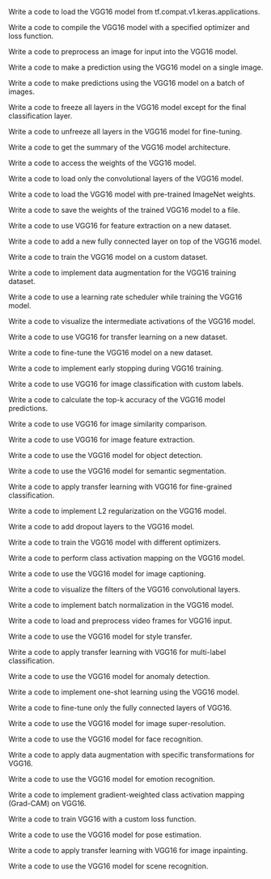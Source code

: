 
Write a code to load the VGG16 model from tf.compat.v1.keras.applications.

Write a code to compile the VGG16 model with a specified optimizer and loss function.

Write a code to preprocess an image for input into the VGG16 model.

Write a code to make a prediction using the VGG16 model on a single image.

Write a code to make predictions using the VGG16 model on a batch of images.

Write a code to freeze all layers in the VGG16 model except for the final classification layer.

Write a code to unfreeze all layers in the VGG16 model for fine-tuning.

Write a code to get the summary of the VGG16 model architecture.

Write a code to access the weights of the VGG16 model.

Write a code to load only the convolutional layers of the VGG16 model.

Write a code to load the VGG16 model with pre-trained ImageNet weights.

Write a code to save the weights of the trained VGG16 model to a file.

Write a code to use VGG16 for feature extraction on a new dataset.

Write a code to add a new fully connected layer on top of the VGG16 model.

Write a code to train the VGG16 model on a custom dataset.

Write a code to implement data augmentation for the VGG16 training dataset.

Write a code to use a learning rate scheduler while training the VGG16 model.

Write a code to visualize the intermediate activations of the VGG16 model.

Write a code to use VGG16 for transfer learning on a new dataset.

Write a code to fine-tune the VGG16 model on a new dataset.

Write a code to implement early stopping during VGG16 training.

Write a code to use VGG16 for image classification with custom labels.

Write a code to calculate the top-k accuracy of the VGG16 model predictions.

Write a code to use VGG16 for image similarity comparison.

Write a code to use VGG16 for image feature extraction.

Write a code to use the VGG16 model for object detection.

Write a code to use the VGG16 model for semantic segmentation.

Write a code to apply transfer learning with VGG16 for fine-grained classification.

Write a code to implement L2 regularization on the VGG16 model.

Write a code to add dropout layers to the VGG16 model.

Write a code to train the VGG16 model with different optimizers.

Write a code to perform class activation mapping on the VGG16 model.

Write a code to use the VGG16 model for image captioning.

Write a code to visualize the filters of the VGG16 convolutional layers.

Write a code to implement batch normalization in the VGG16 model.

Write a code to load and preprocess video frames for VGG16 input.

Write a code to use the VGG16 model for style transfer.

Write a code to apply transfer learning with VGG16 for multi-label classification.

Write a code to use the VGG16 model for anomaly detection.

Write a code to implement one-shot learning using the VGG16 model.

Write a code to fine-tune only the fully connected layers of VGG16.

Write a code to use the VGG16 model for image super-resolution.

Write a code to use the VGG16 model for face recognition.

Write a code to apply data augmentation with specific transformations for VGG16.

Write a code to use the VGG16 model for emotion recognition.

Write a code to implement gradient-weighted class activation mapping (Grad-CAM) on VGG16.

Write a code to train VGG16 with a custom loss function.

Write a code to use the VGG16 model for pose estimation.

Write a code to apply transfer learning with VGG16 for image inpainting.

Write a code to use the VGG16 model for scene recognition.